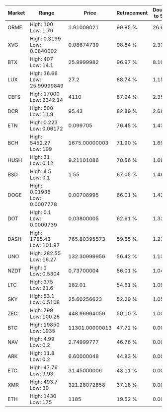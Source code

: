 | Market | Range | Price| Retracement | Doubles to 50% |
| --- | --- | --- | --- | --- |
| ORME | High: 100<br />Low: 1.76 | 1.91009021 | 99.85 % | 26.64 |
| XVG | High: 0.3199<br />Low: 0.0840002 | 0.08674739 | 98.84 % | 2.33 |
| BTX | High: 407<br />Low: 14.1 | 25.9999982 | 96.97 % | 8.10 |
| LUX | High: 36.66<br />Low: 25.99999849 | 27.2 | 88.74 % | 1.15 |
| CEFS | High: 17000<br />Low: 2342.14 | 4110 | 87.94 % | 2.35 |
| DCR | High: 500<br />Low: 11.9 | 95.43 | 82.89 % | 2.68 |
| ETN | High: 0.223<br />Low: 0.06172 | 0.099705 | 76.45 % | 1.43 |
| BCH | High: 5452.27<br />Low: 199 | 1675.00000003 | 71.90 % | 1.69 |
| HUSH | High: 31<br />Low: 0.12 | 9.21101086 | 70.56 % | 1.69 |
| BSD | High: 4.5<br />Low: 0.1 | 1.55 | 67.05 % | 1.48 |
| DOGE | High: 0.01935<br />Low: 0.0007778 | 0.00708995 | 66.01 % | 1.42 |
| DOT | High: 0.1<br />Low: 0.0009739 | 0.03800005 | 62.61 % | 1.33 |
| DASH | High: 1755.43<br />Low: 101.97 | 765.80395573 | 59.85 % | 1.21 |
| UNO | High: 282.55<br />Low: 16.27 | 132.30999956 | 56.42 % | 1.13 |
| NZDT | High: 1<br />Low: 0.5304 | 0.73700004 | 56.01 % | 1.04 |
| LTC | High: 375<br />Low: 21.6 | 182.01 | 54.61 % | 1.09 |
| SKY | High: 53.1<br />Low: 0.5108 | 25.60256623 | 52.29 % | 1.05 |
| ZEC | High: 799<br />Low: 100.28 | 448.96964059 | 50.10 % | 1.00 |
| BTC | High: 19850<br />Low: 1935 | 11301.00000013 | 47.72 % | 0.00 |
| NAV | High: 4.99<br />Low: 0.2 | 2.74999777 | 46.76 % | 0.00 |
| ARK | High: 11.8<br />Low: 0.2 | 6.60000048 | 44.83 % | 0.00 |
| ETC | High: 47.76<br />Low: 9.93 | 31.45000006 | 43.11 % | 0.00 |
| XMR | High: 493.7<br />Low: 30 | 321.28072858 | 37.18 % | 0.00 |
| ETH | High: 1430<br />Low: 175 | 1185 | 19.52 % | 0.00 |
